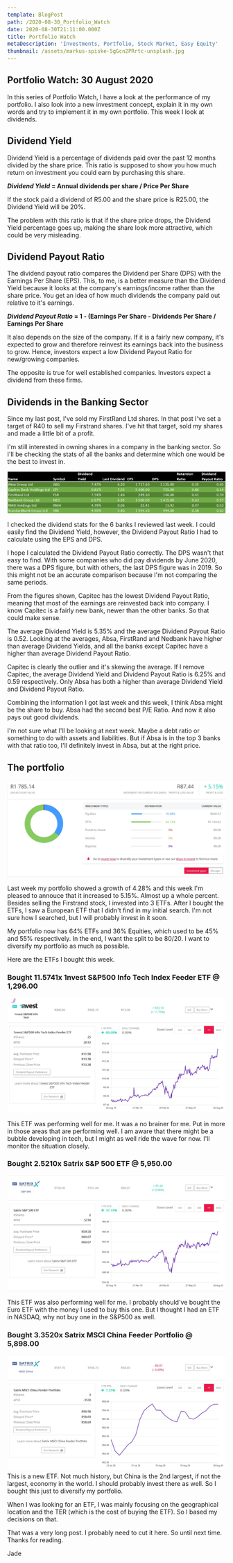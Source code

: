 ```yaml
---
template: BlogPost
path: /2020-08-30_Portfolio_Watch
date: 2020-08-30T21:11:00.000Z
title: Portfolio Watch
metaDescription: 'Investments, Portfolio, Stock Market, Easy Equity'
thumbnail: /assets/markus-spiske-5gGcn2PRrtc-unsplash.jpg
---
```

## Portfolio Watch: 30 August 2020

In this series of Portfolio Watch, I have a look at the performance of my portfolio. I also look into a new investment concept, explain it in my own words and try to implement it in my own portfolio. This week I look at dividends.

## Dividend Yield

Dividend Yield is a percentage of dividends paid over the past 12 months divided by the share price. This ratio is supposed to show you how much return on investment you could earn by purchasing this share. 

***Dividend Yield* = Annual dividends per share / Price Per Share**

If the stock paid a dividend of R5.00 and the share price is R25.00, the Dividend Yield will be 20%. 

The problem with this ratio is that if the share price drops, the Dividend Yield percentage goes up, making the share look more attractive, which could be very misleading. 

## Dividend Payout Ratio

The dividend payout ratio compares the Dividend per Share (DPS) with the Earnings Per Share (EPS). This, to me, is a better measure than the Dividend Yield because it looks at the company's earnings/income rather than the share price. You get an idea of how much dividends the company paid out relative to it's earnings. 

***Dividend Payout Ratio* = 1 - (Earnings Per Share - Dividends Per Share / Earnings Per Share**

It also depends on the size of the company. If it is a fairly new company, it's expected to grow and therefore reinvest its earnings back into the business to grow. Hence, investors expect a low Dividend Payout Ratio for new/growing companies. 

The opposite is true for well established companies. Investors expect a dividend from these firms. 

## Dividends in the Banking Sector

Since my last post, I've sold my FirstRand Ltd shares. In that post I've set a target of R40 to sell my Firstrand shares. I've hit that target, sold my shares and made a little bit of a profit. 

I'm still interested in owning shares in a company in the banking sector. So I'll be checking the stats of all the banks and determine which one would be the best to invest in.

![Banking Dividends](../../static/assets/Annotation%202020-08-28%20085200.jpg "Banking Dividends")

I checked the dividend stats for the 6 banks I reviewed last week. I could easily find the Dividend Yield, however, the Dividend Payout Ratio I had to calculate using the EPS and DPS.

I hope I calculated the Dividend Payout Ratio correctly. The DPS wasn't that easy to find. With some companies who did pay dividends by June 2020, there was a DPS figure, but with others, the last DPS figure was in 2019. So this might not be an accurate comparison because I'm not comparing the same periods. 

From the figures shown, Capitec has the lowest Dividend Payout Ratio, meaning that most of the earnings are reinvested back into company. I know Capitec is a fairly new bank, newer than the other banks. So that could make sense. 

The average Dividend Yield is 5.35% and the average Dividend Payout Ratio is 0.52. Looking at the averages, Absa, FirstRand and Nedbank have higher than average Dividend Yields, and all the banks except Capitec have a higher than average Dividend Payout Ratio.

Capitec is clearly the outlier and it's skewing the average. If I remove Capitec, the average  Dividend Yield and Dividend Payout Ratio is 6.25% and 0.59 respectively. Only Absa has both a higher than average Dividend Yield and Dividend Payout Ratio. 

Combining the information I got last week and this week, I think Absa might be the share to buy. Absa had the second best P/E Ratio. And now it also pays out good dividends. 

I'm not sure what I'll be looking at next week. Maybe a debt ratio or something to do with assets and liabilities. But if Absa is in the top 3 banks with that ratio too, I'll definitely invest in Absa, but at the right price. 

## The portfolio

![My Portfolio](../../static/assets/Annotation%202020-08-28%20085153.jpg "My Portfolio")

Last week my portfolio showed a growth of 4.28% and this week I'm pleased to annouce that it increased to 5.15%. Almost up a whole percent. Besides selling the Firstrand stock, I invested into 3 ETFs. After I bought the ETFs, I saw a European ETF that I didn't find in my initial search. I'm not sure how I searched, but I will probably invest in it soon. 

My portfolio now has 64% ETFs and 36% Equities, which used to be 45% and 55% respectively. In the end, I want the split to be 80/20. I want to diversify my portfolio as much as possible. 

Here are the ETFs I bought this week.

### Bought 11.5741x 1nvest S&P500 Info Tech Index Feeder ETF @ 1,296.00
![S&P500 Info Tech](../../static/assets/Annotation%202020-08-28%20085145.jpg "1nvest S&P500 Info Tech")

This ETF was performing well for me. It was a no brainer for me. Put in more in those areas that are performing well. I am aware that there might be a bubble developing in tech, but I might as well ride the wave for now. I'll monitor the situation closely.

### Bought 2.5210x Satrix S&P 500 ETF @ 5,950.00 
![S&P500](../../static/assets/Annotation%202020-08-28%20085118.jpg "Satrix S&P500")

This ETF was also performing well for me. I probably should've bought the Euro ETF with the money I used to buy this one. But I thought I had an ETF in NASDAQ, why not buy one in the S&P500 as well.

### Bought 3.3520x Satrix MSCI China Feeder Portfolio @ 5,898.00 
![MSCI China](../../static/assets/Annotation%202020-08-28%20085139.jpg "Satrix China")
This is a new ETF. Not much history, but China is the 2nd largest, if not the largest, economy in the world. I should probably invest there as well. So I bought this just to diversify my portfolio.

When I was looking for an ETF, I was mainly focusing on the geographical location and the TER (which is the cost of buying the ETF). So I based my decisions on that. 

That was a very long post. I probably need to cut it here. So until next time. Thanks for reading. 

Jade